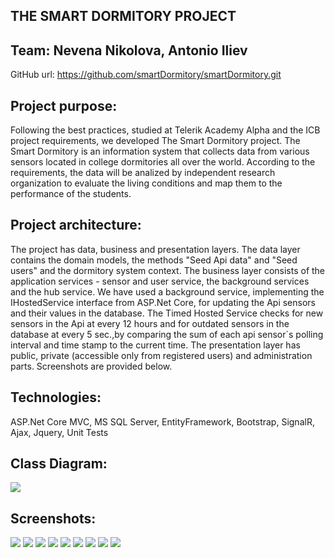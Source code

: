 ## THE SMART DORMITORY PROJECT

## Team: Nevena Nikolova, Antonio Iliev 
GitHub url: https://github.com/smartDormitory/smartDormitory.git

## Project purpose:
Following the best practices, studied at Telerik Academy Alpha and the ICB project requirements, 
we developed The Smart Dormitory project. The Smart Dormitory is an information system that collects data from various sensors located in college dormitories all over the world.
According to the requirements, the data will be analized by independent research organization to evaluate the living conditions and map them to the performance of the students.

## Project architecture:
The project has data, business and presentation layers. 
The data layer contains the domain models, the methods "Seed Api data" and "Seed users" and the dormitory system context. 
The business layer consists of the application services - sensor and user service, the background services and the hub service. 
We have used a background service, implementing the IHostedService interface from ASP.Net Core, for updating the Api sensors and their values in the database. The Timed Hosted Service checks for new sensors in the Api at every 12 hours and for outdated sensors in the database at every 5 sec.,by comparing the sum of each api sensor`s polling interval and time stamp to the current time. 
The presentation layer has public, private (accessible only from registered users) and administration parts.
Screenshots are provided below.

## Technologies:
ASP.Net Core MVC, MS SQL Server, EntityFramework, Bootstrap, SignalR, Ajax, Jquery, Unit Tests

## Class Diagram:
<img src="screenshots/diagram.jpg" align="middle">

## Screenshots:
<img src="screenshots/homepage.jpg">
<img src="screenshots/mysensors.jpg">
<img src="screenshots/selectsamplesensor.jpg">
<img src="screenshots/registersensor.jpg">
<img src="screenshots/sensordetails.jpg">
<img src="screenshots/editsensor.jpg">
<img src="screenshots/adminindex.jpg">
<img src="screenshots/adminusersensors.jpg">
<img src="screenshots/adminallsensors.jpg">

